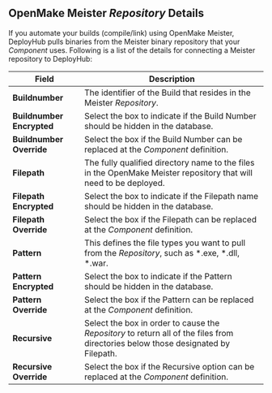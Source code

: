 ## OpenMake Meister _Repository_ Details

If you automate your builds (compile/link) using OpenMake Meister, DeployHub pulls binaries from the Meister binary repository that your _Component_ uses. Following is a list of the details for connecting a Meister repository to DeployHub:

| Field | Description |
| --- | --- |
| **Buildnumber**| The identifier of the Build that resides in the Meister _Repository_.|
| **Buildnumber Encrypted**| Select the box to indicate if the Build Number should be hidden in the database.|
| **Buildnumber Override**| Select the box if the Build Number can be replaced at the _Component_ definition. |
| **Filepath**|  The fully qualified directory name to the files in the OpenMake Meister repository that will need to be deployed. |
| **Filepath Encrypted** | Select the box to indicate if the Filepath name should be hidden in the database.|
| **Filepath Override** | Select the box if the Filepath can be replaced at the _Component_ definition. |  
|**Pattern** | This defines the file types you want to pull from the _Repository_, such as \*.exe, \*.dll, \*.war. |
|**Pattern Encrypted** | Select the box to indicate if the Pattern should be hidden in the database.|
|**Pattern Override** |Select the box if the Pattern can be replaced at the _Component_ definition.|
|**Recursive**| Select the box in order to cause the _Repository_ to return all of the files from directories below those designated by Filepath. |
|**Recursive Override** |Select the box if the Recursive option can be replaced at the _Component_ definition.|
